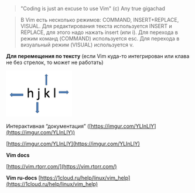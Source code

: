 > "Coding is just an excuse to use Vim" (c) Any true gigachad

> В Vim есть несколько режимов: COMMAND, INSERT+REPLACE, VISUAL.
> Для редактирования текста используется INSERT и REPLACE, для этого надо нажать insert (или i). 
> Для перехода в режим команд (COMMAND) используется esc.
> Для перехода в визуальный режим (VISUAL) используется v.

**Для перемещения по тексту**
(если Vim куда-то интегрирован или клава не без стрелок, то может не работать)

![Untitled](programming/code/contents/other/image-storage/Untitled.png)

Интерактивная “документация” ([https://imgur.com/YLInLlY](https://imgur.com/YLInLlY))

[https://imgur.com/YLInLlY](https://imgur.com/YLInLlY)

**Vim docs**

[https://vim.rtorr.com/](https://vim.rtorr.com/)

**Vim ru-docs**
[https://1cloud.ru/help/linux/vim_help](https://1cloud.ru/help/linux/vim_help)
